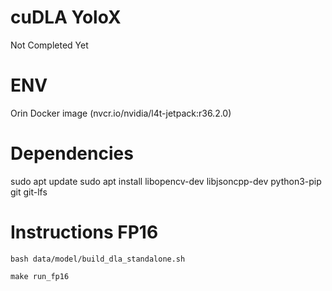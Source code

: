 # cuDLA YoloX


Not Completed Yet

# ENV


Orin
Docker image (nvcr.io/nvidia/l4t-jetpack:r36.2.0)


# Dependencies


sudo apt update
sudo apt install libopencv-dev libjsoncpp-dev python3-pip git git-lfs


# Instructions FP16


`bash data/model/build_dla_standalone.sh`

`make run_fp16`
